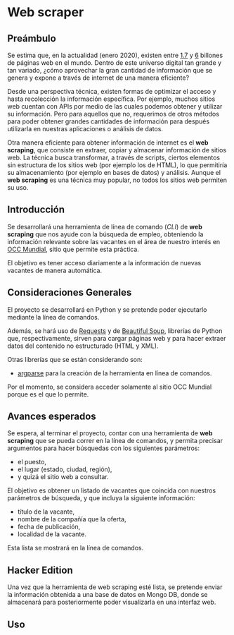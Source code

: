 # Web scraper

## Preámbulo
Se estima que, en la actualidad (enero 2020), existen entre [1.7](https://www.internetlivestats.com/total-number-of-websites/) y [6](https://www.worldwidewebsize.com/) billones de páginas web en el mundo. Dentro de este universo digital tan grande y tan variado, ¿cómo aprovechar la gran cantidad de información que se genera y expone a través de internet de una manera eficiente?

Desde una perspectiva técnica, existen formas de optimizar el acceso y hasta recolección la información específica.
Por ejemplo, muchos sitios web cuentan con APIs por medio de las cuales podemos obtener y utilizar su información. Pero para aquellos que no, requerimos de otros métodos para poder obtener grandes cantidades de información para después utilizarla en nuestras aplicaciones o análisis de datos.

Otra manera eficiente para obtener información de internet es el **web scraping**, que consiste en extraer, copiar y almacenar información de sitios web. La técnica busca transformar, a través de scripts, ciertos elementos sin estructura de los sitios web (por ejemplo los de HTML), lo que permitiría su almacenamiento (por ejemplo en bases de datos) y análisis. Aunque el **web scraping** es una técnica muy popular, no todos los sitios web permiten su uso.

## Introducción

Se desarrollará una herramienta de línea de comando (*CLI*) de **web scraping** que nos ayude con la búsqueda de empleo, obteniendo la información relevante sobre las vacantes en el área de nuestro interés en [OCC Mundial](https://www.occ.com.mx/), sitio que permite esta práctica.

El objetivo es tener acceso diariamente a la información de nuevas vacantes de manera automática.

## Consideraciones Generales

El proyecto se desarrollará en Python y se pretende poder ejecutarlo mediante la línea de comandos.

Además, se hará uso de [Requests](https://pypi.org/project/requests/) y de [Beautiful Soup](https://www.crummy.com/software/BeautifulSoup/bs4/doc/), librerías de Python que, respectivamente, sirven para cargar páginas web y para hacer extraer datos del contenido no estructurado (HTML y XML).

Otras librerías que se están considerando son:

* [argparse](https://docs.python.org/3/library/argparse.html) para la creación de la herramienta en línea de comandos.

Por el momento, se considera acceder solamente al sitio OCC Mundial porque es el que lo permite.

## Avances esperados

Se espera, al terminar el proyecto, contar con una herramienta de **web scraping** que se pueda correr en la línea de comandos, y permita precisar argumentos para hacer búsquedas con los siguientes parámetros:

* el puesto,
* el lugar (estado, ciudad, región),
* y quizá el sitio web a consultar.


El objetivo es obtener un listado de vacantes que coincida con nuestros parámetros de búsqueda, y que incluya la siguiente información:

* título de la vacante,
* nombre de la compañía que la oferta,
* fecha de publicación,
* localidad de la vacante.

Esta lista se mostrará en la línea de comandos.

## Hacker Edition



Una vez que la herramienta de web scraping esté lista, se pretende enviar la información obtenida a una base de datos en Mongo DB, donde se almacenará para posteriormente poder visualizarla en una interfaz web.

## Uso
